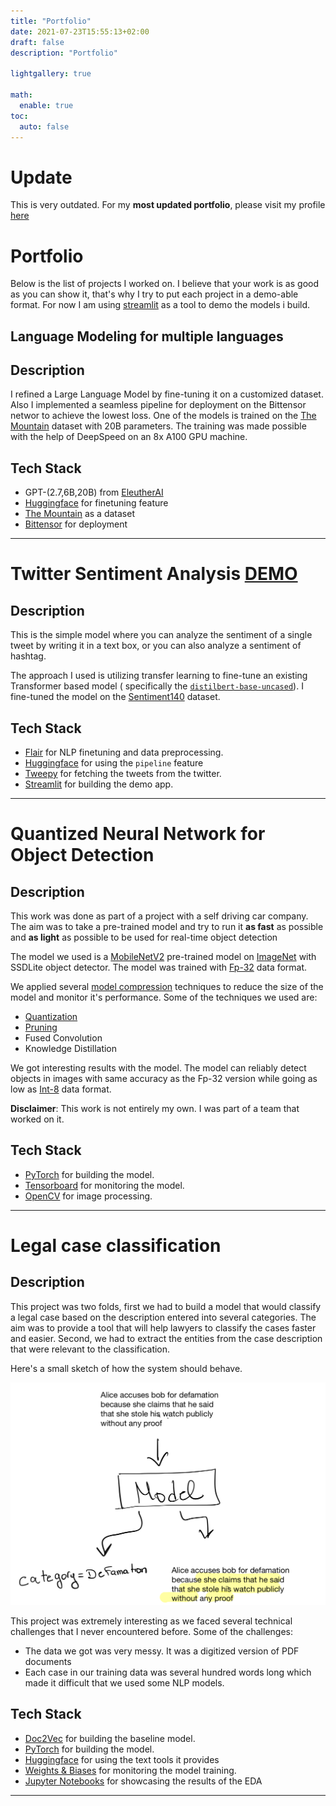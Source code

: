 ```yaml
---
title: "Portfolio"
date: 2021-07-23T15:55:13+02:00
draft: false
description: "Portfolio"

lightgallery: true

math:
  enable: true
toc:
  auto: false
---
```


# Update

This is very outdated. For my **most updated portfolio**, please visit my profile [here](https://www.toptal.com/resume/wassim-seifeddine)

# Portfolio


Below is the list of projects I worked on. I believe that your work is as good as you can show it, that's why I try to put each project in a demo-able format. For now I am using [streamlit](https://streamlit.io) as a tool to demo the models i build.




##  Language Modeling for multiple languages

## Description
I refined a Large Language Model by fine-tuning it on a customized dataset. Also I implemented a seamless pipeline for deployment on the Bittensor networ to achieve the lowest loss. One of the models is trained on the [The Mountain](https://docs.bittensor.com/nested/TheDataset.html) dataset with 20B parameters. The training was made possible with the help of DeepSpeed on an 8x A100 GPU machine.

## Tech Stack
- GPT-(2.7,6B,20B) from [EleutherAI](https://www.eleuther.ai/)
- [Huggingface](https://huggingface.co/) for finetuning feature
- [The Mountain](https://docs.bittensor.com/nested/TheDataset.html) as a dataset
- [Bittensor](https://bittensor.com/) for deployment

---



# Twitter Sentiment Analysis [DEMO](https://twitter-sentiment.portfolio.wassimseifeddine.com/)

## Description
This is the simple model where you can analyze the sentiment of a single tweet by writing it in a text box, or you can also analyze a sentiment of hashtag.

The approach I used is utilizing transfer learning to fine-tune an existing Transformer based model ( specifically the [`distilbert-base-uncased`](https://huggingface.co/distilbert-base-uncased)). I fine-tuned the model on the [Sentiment140](http://help.sentiment140.com/) dataset.

## Tech Stack
- [Flair](https://github.com/flairNLP/flair) for NLP finetuning and data preprocessing.
- [Huggingface](https://huggingface.co/) for using the `pipeline` feature
- [Tweepy](https://www.tweepy.org/) for fetching the tweets from the twitter.
- [Streamlit](https://streamlit.io/) for building the demo app.

---

# Quantized Neural Network for Object Detection

## Description
This work was done as part of a project with a self driving car company. The aim was to take a pre-trained model and try to run it **as fast** as possible and **as light** as possible to be used for real-time object detection

The model we used is a [MobileNetV2](https://arxiv.org/abs/1801.04381) pre-trained model on [ImageNet](https://www.image-net.org/) with SSDLite object detector. The model was trained with [Fp-32](https://en.wikipedia.org/wiki/Single-precision_floating-point_format) data format.

We applied several [model compression](https://arxiv.org/abs/1710.09282) techniques to reduce the size of the model and monitor it's performance. Some of the techniques we used are:

- [Quantization](https://arxiv.org/abs/2103.13630)
- [Pruning](https://arxiv.org/abs/2101.09671)
- Fused Convolution
- Knowledge Distillation

We got interesting results with the model. The model can reliably detect objects in images with same accuracy as the Fp-32 version while going as low as [Int-8](https://www.ibm.com/docs/en/informix-servers/12.10?topic=types-int8) data format.

**Disclaimer**: This work is not entirely my own. I was part of a team that worked on it.
## Tech Stack
- [PyTorch](https://pytorch.org) for building the model.
- [Tensorboard](https://www.tensorflow.org/tensorboard) for monitoring the model.
- [OpenCV](https://opencv.org) for image processing.

---


# Legal case classification

## Description
This project was two folds, first we had to build a model that would classify a legal case based on the description entered into several categories. The aim was to provide a tool that will help lawyers to classify the cases faster and easier. Second, we had to extract the entities from the case description that were relevant to the classification.

Here's a small sketch of how the system should behave.

![Image](/case_classification_sketch.png "Defamation Classification with element extraction")


This project was extremely interesting as we faced several technical challenges that I never encountered before.
Some of the challenges:

- The data we got was very messy. It was a digitized version of PDF documents
- Each case in our training data was several hundred words long which made it difficult that we used some NLP models.

## Tech Stack
- [Doc2Vec](https://radimrehurek.com/gensim/models/doc2vec.html) for building the baseline model.
- [PyTorch](https://pytorch.org) for building the model.
- [Huggingface](https://huggingface.co/) for using the text tools it provides
- [Weights & Biases](https://wandb.ai) for monitoring the model training.
- [Jupyter Notebooks](https://jupyter.org/) for showcasing the results of the EDA
---
